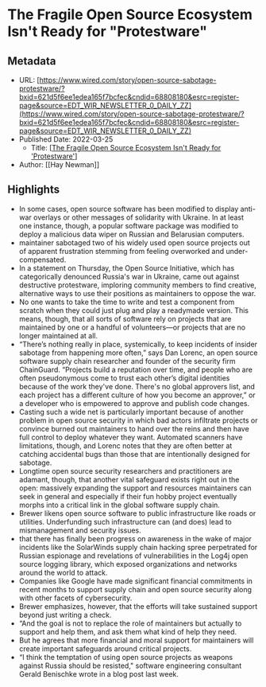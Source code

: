 # The Fragile Open Source Ecosystem Isn't Ready for "Protestware"

## Metadata
* URL: [https://www.wired.com/story/open-source-sabotage-protestware/?bxid=621d5f6ee1edea165f7bcfec&cndid=68808180&esrc=register-page&source=EDT_WIR_NEWSLETTER_0_DAILY_ZZ](https://www.wired.com/story/open-source-sabotage-protestware/?bxid=621d5f6ee1edea165f7bcfec&cndid=68808180&esrc=register-page&source=EDT_WIR_NEWSLETTER_0_DAILY_ZZ)
* Published Date: 2022-03-25
    * Title: [[The Fragile Open Source Ecosystem Isn't Ready for 'Protestware']]
* Author: [[Hay Newman]]

## Highlights
* In some cases, open source software has been modified to display anti-war overlays or other messages of solidarity with Ukraine. In at least one instance, though, a popular software package was modified to deploy a malicious data wiper on Russian and Belarusian computers.
* maintainer sabotaged two of his widely used open source projects out of apparent frustration stemming from feeling overworked and under-compensated.
* In a statement on Thursday, the Open Source Initiative, which has categorically denounced Russia's war in Ukraine, came out against destructive protestware, imploring community members to find creative, alternative ways to use their positions as maintainers to oppose the war.
* No one wants to take the time to write and test a component from scratch when they could just plug and play a readymade version. This means, though, that all sorts of software rely on projects that are maintained by one or a handful of volunteers—or projects that are no longer maintained at all.
* “There’s nothing really in place, systemically, to keep incidents of insider sabotage from happening more often,” says Dan Lorenc, an open source software supply chain researcher and founder of the security firm ChainGuard. “Projects build a reputation over time, and people who are often pseudonymous come to trust each other’s digital identities because of the work they've done. There's no global approvers list, and each project has a different culture of how you become an approver,” or a developer who is empowered to approve and publish code changes.
* Casting such a wide net is particularly important because of another problem in open source security in which bad actors infiltrate projects or convince burned out maintainers to hand over the reins and then have full control to deploy whatever they want. Automated scanners have limitations, though, and Lorenc notes that they are often better at catching accidental bugs than those that are intentionally designed for sabotage.
* Longtime open source security researchers and practitioners are adamant, though, that another vital safeguard exists right out in the open: massively expanding the support and resources maintainers can seek in general and especially if their fun hobby project eventually morphs into a critical link in the global software supply chain.
* Brewer likens open source software to public infrastructure like roads or utilities. Underfunding such infrastructure can (and does) lead to mismanagement and security issues.
* that there has finally been progress on awareness in the wake of major incidents like the SolarWinds supply chain hacking spree perpetrated for Russian espionage and revelations of vulnerabilities in the Log4j open source logging library, which exposed organizations and networks around the world to attack.
* Companies like Google have made significant financial commitments in recent months to support supply chain and open source security along with other facets of cybersecurity.
* Brewer emphasizes, however, that the efforts will take sustained support beyond just writing a check.
* “And the goal is not to replace the role of maintainers but actually to support and help them, and ask them what kind of help they need.
* But he agrees that more financial and moral support for maintainers will create important safeguards around critical projects.
* “I think the temptation of using open source projects as weapons against Russia should be resisted," software engineering consultant Gerald Benischke wrote in a blog post last week.

[//begin]: # "Autogenerated link references for markdown compatibility"
[The Fragile Open Source Ecosystem Isn't Ready for 'Protestware']: <../../drafts/The Fragile Open Source Ecosystem Isn't Ready for 'Protestware'> "The Fragile Open Source Ecosystem Isn't Ready for 'Protestware'"
[//end]: # "Autogenerated link references"